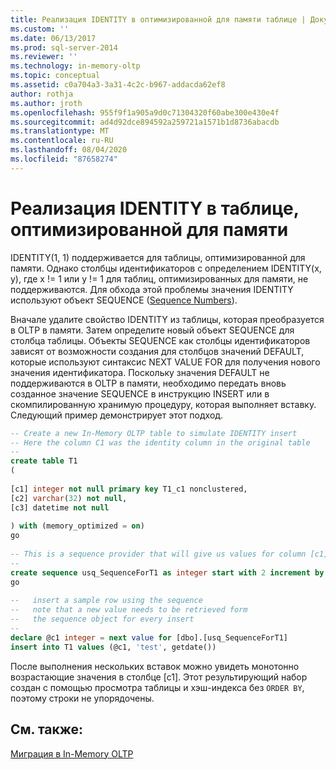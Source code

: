 ```yaml
---
title: Реализация IDENTITY в оптимизированной для памяти таблице | Документация Майкрософт
ms.custom: ''
ms.date: 06/13/2017
ms.prod: sql-server-2014
ms.reviewer: ''
ms.technology: in-memory-oltp
ms.topic: conceptual
ms.assetid: c0a704a3-3a31-4c2c-b967-addacda62ef8
author: rothja
ms.author: jroth
ms.openlocfilehash: 955f9f1a905a9d0c71304320f60abe300e430e4f
ms.sourcegitcommit: ad4d92dce894592a259721a1571b1d8736abacdb
ms.translationtype: MT
ms.contentlocale: ru-RU
ms.lasthandoff: 08/04/2020
ms.locfileid: "87658274"
---
```

# <a name="implementing-identity-in-a-memory-optimized-table"></a>Реализация IDENTITY в таблице, оптимизированной для памяти
  IDENTITY(1, 1) поддерживается для таблицы, оптимизированной для памяти. Однако столбцы идентификаторов с определением IDENTITY(x, y), где x != 1 или y != 1 для таблиц, оптимизированных для памяти, не поддерживаются. Для обхода этой проблемы значения IDENTITY используют объект SEQUENCE ([Sequence Numbers](../sequence-numbers/sequence-numbers.md)).  
  
 Вначале удалите свойство IDENTITY из таблицы, которая преобразуется в OLTP в памяти. Затем определите новый объект SEQUENCE для столбца таблицы. Объекты SEQUENCE как столбцы идентификаторов зависят от возможности создания для столбцов значений DEFAULT, которые используют синтаксис NEXT VALUE FOR для получения нового значения идентификатора. Поскольку значения DEFAULT не поддерживаются в OLTP в памяти, необходимо передать вновь созданное значение SEQUENCE в инструкцию INSERT или в скомпилированную хранимую процедуру, которая выполняет вставку. Следующий пример демонстрирует этот подход.  
  
```sql  
-- Create a new In-Memory OLTP table to simulate IDENTITY insert  
-- Here the column C1 was the identity column in the original table  
--  
create table T1  
(  
  
[c1] integer not null primary key T1_c1 nonclustered,  
[c2] varchar(32) not null,  
[c3] datetime not null  
  
) with (memory_optimized = on)  
go  
  
-- This is a sequence provider that will give us values for column [c1]  
--  
create sequence usq_SequenceForT1 as integer start with 2 increment by 1  
go  
  
--   insert a sample row using the sequence  
--   note that a new value needs to be retrieved form   
--   the sequence object for every insert  
--  
declare @c1 integer = next value for [dbo].[usq_SequenceForT1]  
insert into T1 values (@c1, 'test', getdate())  
```  
  
 После выполнения нескольких вставок можно увидеть монотонно возрастающие значения в столбце [c1]. Этот результирующий набор создан с помощью просмотра таблицы и хэш-индекса без `ORDER BY`, поэтому строки не упорядочены.  
  
## <a name="see-also"></a>См. также:  
 [Миграция в In-Memory OLTP](migrating-to-in-memory-oltp.md)  
  
  
